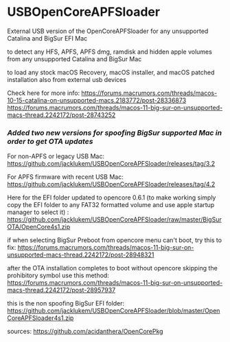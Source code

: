 # USBOpenCoreAPFSloader

External USB version of the OpenCoreAPFSloader for any unsupported Catalina and BigSur EFI Mac

to detect any HFS, APFS, APFS dmg, ramdisk and hidden apple volumes from any unsupported Catalina and BigSur Mac

to load any stock macOS Recovery, macOS installer, and macOS patched installation also from external usb devices

Check here for more info: https://forums.macrumors.com/threads/macos-10-15-catalina-on-unsupported-macs.2183772/post-28336873
https://forums.macrumors.com/threads/macos-11-big-sur-on-unsupported-macs-thread.2242172/post-28743252

### *Added two new versions for spoofing BigSur supported Mac in order to get OTA updates*

For non-APFS or legacy USB Mac:
https://github.com/jacklukem/USBOpenCoreAPFSloader/releases/tag/3.2

For APFS firmware with recent USB Mac:
https://github.com/jacklukem/USBOpenCoreAPFSloader/releases/tag/4.2

Here for the EFI folder updated to opencore 0.6.1 (to make working simply copy the EFI folder to any FAT32 formatted volume and use apple startup manager to select it) :
https://github.com/jacklukem/USBOpenCoreAPFSloader/raw/master/BigSurOTA/OpenCore4s1.zip

if when selecting BigSur Preboot from opencore menu can't boot, try this to fix:
https://forums.macrumors.com/threads/macos-11-big-sur-on-unsupported-macs-thread.2242172/post-28948321

after the OTA installation completes to boot without opencore skipping the prohibitory symbol use this method:
https://forums.macrumors.com/threads/macos-11-big-sur-on-unsupported-macs-thread.2242172/post-28957937

this is the non spoofing BigSur EFI folder:
https://github.com/jacklukem/USBOpenCoreAPFSloader/blob/master/OpenCoreAPFSloader4s1.zip

sources: https://github.com/acidanthera/OpenCorePkg

